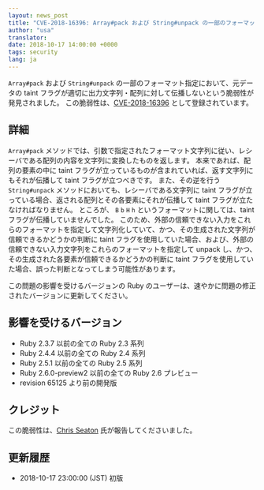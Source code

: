 ```yaml
---
layout: news_post
title: "CVE-2018-16396: Array#pack および String#unpack の一部のフォーマット指定においてtaintフラグが伝播しない脆弱性について"
author: "usa"
translator:
date: 2018-10-17 14:00:00 +0000
tags: security
lang: ja
---
```


`Array#pack` および `String#unpack` の一部のフォーマット指定において、元データの taint フラグが適切に出力文字列・配列に対して伝播しないという脆弱性が発見されました。
この脆弱性は、[CVE-2018-16396](http://cve.mitre.org/cgi-bin/cvename.cgi?name=CVE-2018-16396) として登録されています。

## 詳細

`Array#pack` メソッドでは、引数で指定されたフォーマット文字列に従い、レシーバである配列の内容を文字列に変換したものを返します。
本来であれば、配列の要素の中に taint フラグが立っているものが含まれていれば、返す文字列にもそれが伝播して taint フラグが立つべきです。
また、その逆を行う `String#unpack` メソッドにおいても、レシーバである文字列に taint フラグが立っている場合、返される配列とその各要素にそれが伝播して taint フラグが立たなければなりません。
ところが、 `B` `b` `H` `h` というフォーマットに関しては、taint フラグが伝播していませんでした。
このため、外部の信頼できない入力をこれらのフォーマットを指定して文字列化していて、かつ、その生成された文字列が信頼できるかどうかの判断に taint フラグを使用していた場合、および、外部の信頼できない入力文字列をこれらのフォーマットを指定して unpack し、かつ、その生成された各要素が信頼できるかどうかの判断に taint フラグを使用していた場合、誤った判断となってしまう可能性があります。

この問題の影響を受けるバージョンの Ruby のユーザーは、速やかに問題の修正されたバージョンに更新してください。

## 影響を受けるバージョン

* Ruby 2.3.7 以前の全ての Ruby 2.3 系列
* Ruby 2.4.4 以前の全ての Ruby 2.4 系列
* Ruby 2.5.1 以前の全ての Ruby 2.5 系列
* Ruby 2.6.0-preview2 以前の全ての Ruby 2.6 プレビュー
* revision 65125 より前の開発版

## クレジット

この脆弱性は、[Chris Seaton](https://hackerone.com/chrisseaton) 氏が報告してくださいました。

## 更新履歴

* 2018-10-17 23:00:00 (JST) 初版
